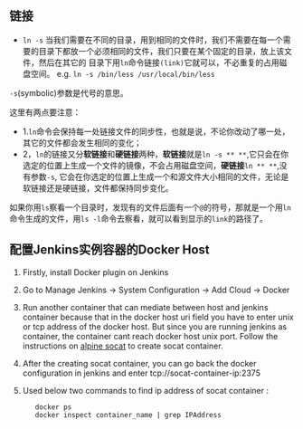 ## 链接

 - `ln -s`
 当我们需要在不同的目录，用到相同的文件时，我们不需要在每一个需要的目录下都放一个必须相同的文件，我们只要在某个固定的目录，放上该文件，然后在其它的 目录下用`ln`命令链接`(link)`它就可以，不必重复的占用磁盘空间。
 e.g.
 `ln -s /bin/less /usr/local/bin/less`

 `-s`(symbolic)参数是代号的意思。

 这里有两点要注意：
   - 1.`ln`命令会保持每一处链接文件的同步性，也就是说，不论你改动了哪一处，其它的文件都会发生相同的变化；
   - 2，`ln`的链接又分**软链接**和**硬链接**两种，**软链接**就是`ln -s ** **`,它只会在你选定的位置上生成一个文件的镜像，不会占用磁盘空间，**硬链接**`ln ** **`,没有参数`-s`, 它会在你选定的位置上生成一个和源文件大小相同的文件，无论是软链接还是硬链接，文件都保持同步变化。 

 如果你用`ls`察看一个目录时，发现有的文件后面有一个`@`的符号，那就是一个用`ln`命令生成的文件，用`ls -l`命令去察看，就可以看到显示的`link`的路径了。

 
 ## 配置Jenkins实例容器的Docker Host
  1) Firstly, install Docker plugin on Jenkins
 
  2) Go to Manage Jenkins -> System Configuration -> Add Cloud -> Docker
 
  3) Run another container that can mediate between host and jenkins container because that in the docker host uri field you have to enter unix or tcp address of the docker host. But since you are running jenkins as container, the container cant reach docker host unix port.
     Follow the instructions on [alpine socat](https://hub.docker.com/r/alpine/socat/) to create socat container.
     
  4) After the creating socat container, you can go back the docker configuration in jenkins and enter tcp://socat-container-ip:2375
  
  5) Used below two commands to find ip address of socat container : 
     ```shell
        docker ps
        docker inspect container_name | grep IPAddress
     ```